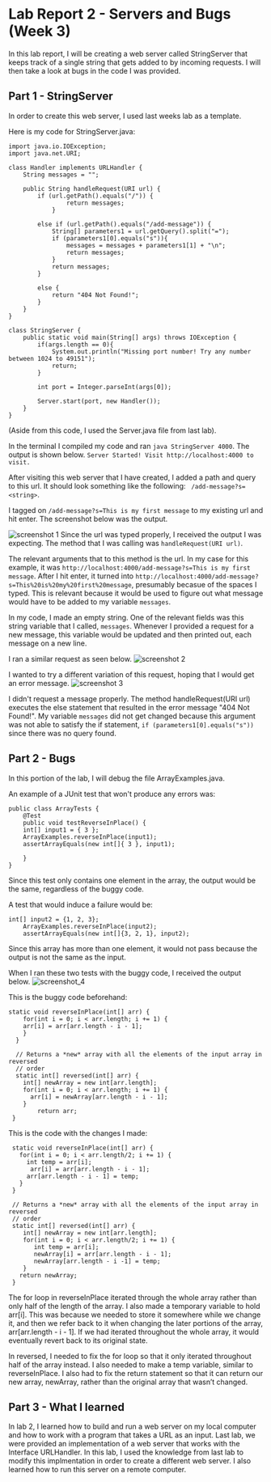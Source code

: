 # Lab Report 2 - Servers and Bugs (Week 3)

In this lab report, I will be creating a web server called StringServer that keeps track of a single string that gets added to by incoming requests.
I will then take a look at bugs in the code I was provided. 

## Part 1 - StringServer

In order to create this web server, I used last weeks lab as a template. 

Here is my code for StringServer.java:
```
import java.io.IOException;
import java.net.URI;

class Handler implements URLHandler {
    String messages = "";

    public String handleRequest(URI url) {
        if (url.getPath().equals("/")) {
                return messages;
            }

        else if (url.getPath().equals("/add-message")) {
            String[] parameters1 = url.getQuery().split("=");
            if (parameters1[0].equals("s")){
                messages = messages + parameters1[1] + "\n";
                return messages;
            }
            return messages;
        } 
        
        else {
            return "404 Not Found!";
        }
    }
}

class StringServer {
    public static void main(String[] args) throws IOException {
        if(args.length == 0){
            System.out.println("Missing port number! Try any number between 1024 to 49151");
            return;
        }

        int port = Integer.parseInt(args[0]);

        Server.start(port, new Handler());
    }
}
```
(Aside from this code, I used the Server.java file from last lab).

In the terminal I compiled my code and ran `java StringServer 4000`.
The output is shown below.
`Server Started! Visit http://localhost:4000 to visit.`

After visiting this web server that I have created, I added a path and query to this url. It should look something like the following: 
` /add-message?s=<string>`. 

I tagged on `/add-message?s=This is my first message` to my existing url and hit enter. The screenshot below was the output. 

![screenshot 1](screenshot1_lab2.png)
        Since the url was typed properly, I received the output I was expecting. The method that I was calling was `handleRequest(URI url)`. 
        
The relevant arguments that to this method is the url. In my case for this example, it was `http://localhost:4000/add-message?s=This is my first message`. After I hit enter, it turned into `http://localhost:4000/add-message?s=This%20is%20my%20first%20message`, presumably becasue of the spaces I typed. This is relevant because it would be used to figure out what message would have to be added to my variable `messages`. 
   
In my code, I made an empty string. One of the relevant fields was this string variable that I called, `messages`. Whenever I provided a request for a new message, this variable would be updated and then printed out, each message on a new line. 
   
I ran a similar request as seen below. 
![screenshot 2](screenshot2_lab2.png)

I wanted to try a different variation of this request, hoping that I would get an error message. 
![screenshot 3](screenshot3_lab2.png)

I didn't request a message properly. The method handleRequest(URI url) executes the else statement that resulted in the error message "404 Not Found!". My variable `messages` did not get changed because this argument was not able to satisfy the if statement, `if (parameters1[0].equals("s"))` since there was no query found.  


## Part 2 - Bugs 

In this portion of the lab, I will debug the file ArrayExamples.java. 

An example of a JUnit test that won't produce any errors was:
```
public class ArrayTests {
	@Test 
	public void testReverseInPlace() {
    int[] input1 = { 3 };
    ArrayExamples.reverseInPlace(input1);
    assertArrayEquals(new int[]{ 3 }, input1);
    
    }
}
```

Since this test only contains one element in the array, the output would be the same, regardless of the buggy code. 

A test that would induce a failure would be:
```
int[] input2 = {1, 2, 3};
    ArrayExamples.reverseInPlace(input2);
    assertArrayEquals(new int[]{3, 2, 1}, input2);
```

Since this array has more than one element, it would not pass because the output is not the same as the input. 

When I ran these two tests with the buggy code, I received the output below.
![screenshot_4](screenshot4_lab2.png)

This is the buggy code beforehand:
```
static void reverseInPlace(int[] arr) {
    for(int i = 0; i < arr.length; i += 1) {
    arr[i] = arr[arr.length - i - 1];
    }
  }

  // Returns a *new* array with all the elements of the input array in reversed
  // order
  static int[] reversed(int[] arr) {
    int[] newArray = new int[arr.length];
    for(int i = 0; i < arr.length; i += 1) {
      arr[i] = newArray[arr.length - i - 1];
    }
        return arr;
 }
 ```
 
 
 
 This is the code with the changes I made:
 ```
  static void reverseInPlace(int[] arr) {
    for(int i = 0; i < arr.length/2; i += 1) {
      int temp = arr[i];
       arr[i] = arr[arr.length - i - 1];
      arr[arr.length - i - 1] = temp;
    }
  }

  // Returns a *new* array with all the elements of the input array in reversed
  // order
  static int[] reversed(int[] arr) {
     int[] newArray = new int[arr.length];
     for(int i = 0; i < arr.length/2; i += 1) {
        int temp = arr[i];
        newArray[i] = arr[arr.length - i - 1];
        newArray[arr.length - i -1] = temp;
     }
    return newArray;
  }
```

The for loop in reverseInPlace iterated through the whole array rather than only half of the length of the array. I also made a temporary variable to hold arr[i]. This was because we needed to store it somewhere while we change it, and then we refer back to it when changing the later portions of the array, arr[arr.length - i - 1]. If we had iterated throughout the whole array, it would eventually revert back to its original state. 

In reversed, I needed to fix the for loop so that it only iterated throughout half of the array instead. I also needed to make a temp variable, similar to reverseInPlace. I also had to fix the return statement so that it can return our new array, newArray, rather than the original array that wasn’t changed. 

## Part 3 - What I learned
In lab 2, I learned how to build and run a web server on my local computer and how to work with a program that takes a URL as an input. Last lab, we were provided an implementation of a web server that works with the Interface URLHandler. In this lab, I used the knowledge from last lab to modify this implmentation in order to create a different web server. I also learned how to run this server on a remote computer. 





